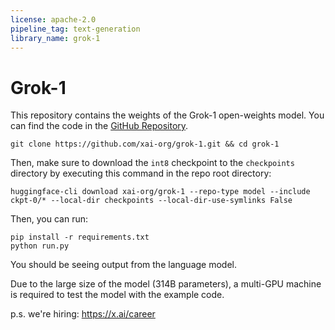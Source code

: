```yaml
---
license: apache-2.0
pipeline_tag: text-generation
library_name: grok-1
---
```

# Grok-1

This repository contains the weights of the Grok-1 open-weights model. You can find the code in the [GitHub Repository](https://github.com/xai-org/grok-1/tree/main).

```shell
git clone https://github.com/xai-org/grok-1.git && cd grok-1
```

Then, make sure to download the `int8` checkpoint to the `checkpoints` directory by executing this command in the repo root directory:

```shell
huggingface-cli download xai-org/grok-1 --repo-type model --include ckpt-0/* --local-dir checkpoints --local-dir-use-symlinks False
```

Then, you can run:

```shell
pip install -r requirements.txt
python run.py
```

You should be seeing output from the language model.

Due to the large size of the model (314B parameters), a multi-GPU machine is required to test the model with the example code.

p.s. we're hiring: https://x.ai/career
